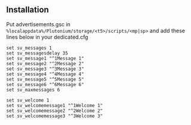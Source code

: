 ## Installation

Put advertisements.gsc in ```%localappdata%/Plutonium/storage/<t5>/scripts/<mp|sp>``` and add these lines below in your dedicated.cfg

```
set sv_messages 1
set sv_messagesdelay 35
set sv_message1 "^1Message 1"
set sv_message2 "^2Message 2"
set sv_message3 "^3Message 3"
set sv_message4 "^4Message 4"
set sv_message5 "^5Message 5"
set sv_message6 "^6Message 6"
set sv_maxmessages 6

set sv_welcome 1
set sv_welcomemessage1 "^1Welcome 1"
set sv_welcomemessage2 "^2Welcome 2"
set sv_welcomemessage3 "^3Welcome 3"
```
